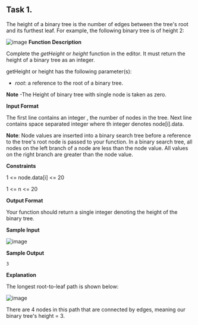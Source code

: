 
## Task 1.
The height of a binary tree is the number of edges between the tree's root and its furthest leaf. For example, the following binary tree is of height 2:

![image](assets/1527626183-88c8070977-isitBSTSample0.png)
**Function Description**

Complete the *getHeight* or *height* function in the editor. It must return the height of a binary tree as an integer.

getHeight or height has the following parameter(s):

- *root*: a reference to the root of a binary tree.

**Note** -The Height of binary tree with single node is taken as zero.

**Input Format**

The first line contains an integer , the number of nodes in the tree. 
Next line contains  space separated integer where th integer denotes node[i].data.

**Note**: Node values are inserted into a binary search tree before a reference to the tree's root node is passed to your function. In a binary search tree, all nodes on the left branch of a node are less than the node value. All values on the right branch are greater than the node value.

**Constraints**

 1 <= node.data[i] <= 20

1 <= n <= 20

**Output Format**

Your function should return a single integer denoting the height of the binary tree.

**Sample Input**

![image](assets/1527625966-0f80a8e1a4-treeDepthSample0.png)

**Sample Output**

```
3
```

**Explanation**

The longest root-to-leaf path is shown below:

![image](assets/1527626088-807ca5fc63-treeDepthSample1.png)

There are 4 nodes in this path that are connected by  edges, meaning our binary tree's height = 3.

